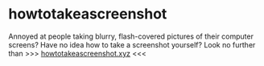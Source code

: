 # howtotakeascreenshot

Annoyed at people taking blurry, flash-covered pictures of their computer screens? Have no idea how to take a screenshot yourself? Look no further than >>> [howtotakeascreenshot.xyz](http://howtotakeascreenshot.xyz) <<< 
